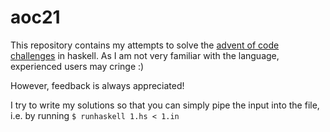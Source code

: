 # aoc21

This repository contains my attempts to solve the [advent of code challenges](https://www.adventofcode.com) in haskell. As I am not very familiar with the language, experienced users may cringe :)

However, feedback is always appreciated!

I try to write my solutions so that you can simply pipe the input into the file, i.e. by running ``$ runhaskell 1.hs < 1.in``
